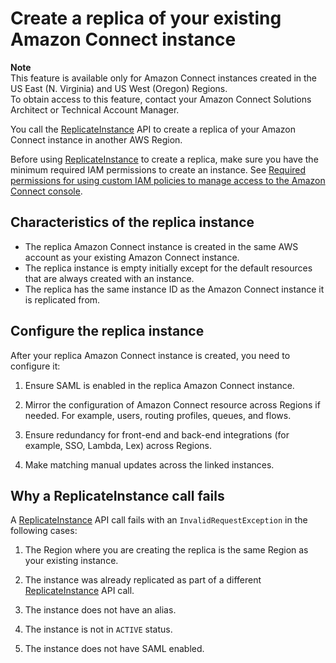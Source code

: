 # Create a replica of your existing Amazon Connect instance<a name="create-replica-connect-instance"></a>

**Note**  
This feature is available only for Amazon Connect instances created in the US East \(N\. Virginia\) and US West \(Oregon\) Regions\.   
To obtain access to this feature, contact your Amazon Connect Solutions Architect or Technical Account Manager\.

You call the [ReplicateInstance](https://docs.aws.amazon.com/connect/latest/APIReference/API_ReplicateInstance.html) API to create a replica of your Amazon Connect instance in another AWS Region\.

Before using [ReplicateInstance](https://docs.aws.amazon.com/connect/latest/APIReference/API_ReplicateInstance.html) to create a replica, make sure you have the minimum required IAM permissions to create an instance\. See [Required permissions for using custom IAM policies to manage access to the Amazon Connect console](security-iam-amazon-connect-permissions.md)\.

## Characteristics of the replica instance<a name="replica-characteristics"></a>
+ The replica Amazon Connect instance is created in the same AWS account as your existing Amazon Connect instance\.
+ The replica instance is empty initially except for the default resources that are always created with an instance\.
+ The replica has the same instance ID as the Amazon Connect instance it is replicated from\.

## Configure the replica instance<a name="configure-replica-instance"></a>

After your replica Amazon Connect instance is created, you need to configure it:

1. Ensure SAML is enabled in the replica Amazon Connect instance\.

1. Mirror the configuration of Amazon Connect resource across Regions if needed\. For example, users, routing profiles, queues, and flows\.

1. Ensure redundancy for front\-end and back\-end integrations \(for example, SSO, Lambda, Lex\) across Regions\.

1. Make matching manual updates across the linked instances\.

## Why a ReplicateInstance call fails<a name="why-replicateinstance-fails"></a>

A [ReplicateInstance](https://docs.aws.amazon.com/connect/latest/APIReference/API_ReplicateInstance.html) API call fails with an `InvalidRequestException` in the following cases:

1. The Region where you are creating the replica is the same Region as your existing instance\.

1. The instance was already replicated as part of a different [ReplicateInstance](https://docs.aws.amazon.com/connect/latest/APIReference/API_ReplicateInstance.html) API call\.

1. The instance does not have an alias\.

1. The instance is not in `ACTIVE` status\.

1. The instance does not have SAML enabled\.